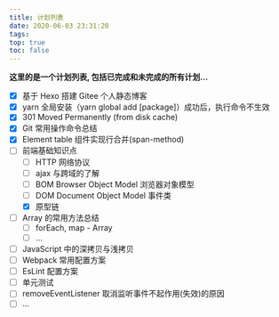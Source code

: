 ```yaml
---
title: 计划列表
date: 2020-06-03 23:31:20
tags:
top: true
toc: false
---
```


**这里的是一个计划列表, 包括已完成和未完成的所有计划...**

<!-- more -->

- [x] 基于 Hexo 搭建 Gitee 个人静态博客
- [x] yarn 全局安装（yarn global add [package]）成功后，执行命令不生效
- [x] 301 Moved Permanently (from disk cache)
- [x] Git 常用操作命令总结
- [x] Element table 组件实现行合并(span-method)
- [ ] 前端基础知识点
  - [ ] HTTP 网络协议
  - [ ] ajax 与跨域的了解
  - [ ] BOM Browser Object Model 浏览器对象模型
  - [ ] DOM Document Object Model 事件类
  - [x] 原型链
- [ ] Array 的常用方法总结
  - [ ] forEach, map - Array
  - [ ] ...
- [ ] JavaScript 中的深拷贝与浅拷贝
- [ ] Webpack 常用配置方案
- [ ] EsLint 配置方案
- [ ] 单元测试
- [ ] removeEventListener 取消监听事件不起作用(失效)的原因
- [ ] ...
